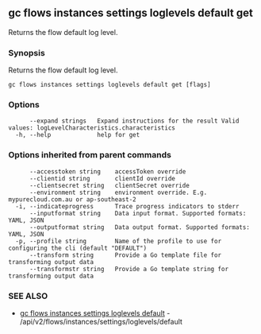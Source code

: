 ## gc flows instances settings loglevels default get

Returns the flow default log level.

### Synopsis

Returns the flow default log level.

```
gc flows instances settings loglevels default get [flags]
```

### Options

```
      --expand strings   Expand instructions for the result Valid values: logLevelCharacteristics.characteristics
  -h, --help             help for get
```

### Options inherited from parent commands

```
      --accesstoken string    accessToken override
      --clientid string       clientId override
      --clientsecret string   clientSecret override
      --environment string    environment override. E.g. mypurecloud.com.au or ap-southeast-2
  -i, --indicateprogress      Trace progress indicators to stderr
      --inputformat string    Data input format. Supported formats: YAML, JSON
      --outputformat string   Data output format. Supported formats: YAML, JSON
  -p, --profile string        Name of the profile to use for configuring the cli (default "DEFAULT")
      --transform string      Provide a Go template file for transforming output data
      --transformstr string   Provide a Go template string for transforming output data
```

### SEE ALSO

* [gc flows instances settings loglevels default](gc_flows_instances_settings_loglevels_default.html)	 - /api/v2/flows/instances/settings/loglevels/default


